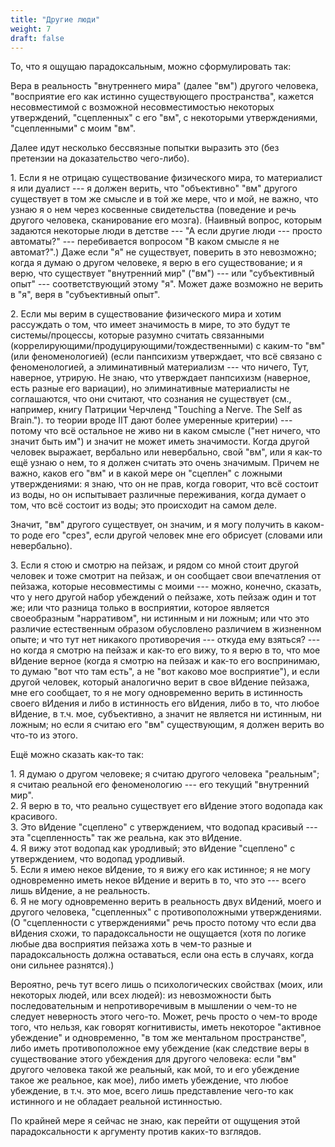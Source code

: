 ```yaml
---
title: "Другие люди"
weight: 7
draft: false
---
```


То, что я ощущаю парадоксальным, можно сформулировать так: 

Вера в реальность "внутреннего мира" (далее "вм") другого человека, "восприятие его как истинно существующего пространства", кажется несовместимой с возможной несовместимостью некоторых утверждений, "сцепленных" с его "вм", с некоторыми утверждениями, "сцепленными" с моим "вм". 

Далее идут несколько бессвязные попытки выразить это (без претензии на доказательство чего-либо). 

1\. Если я не отрицаю существование физического мира, то материалист я или дуалист --- я должен верить, что "объективно" "вм" другого существует в том же смысле и в той же мере, что и мой, не важно, что узнаю я о нем через косвенные свидетельства (поведение и речь другого человека, сканирование его мозга). (Наивный вопрос, которым задаются некоторые люди в детстве --- "А если другие люди --- просто автоматы?" --- перебивается вопросом "В каком смысле я не автомат?".) Даже если "я" не существует, поверить в это невозможно; когда я думаю о другом человеке, я верю в его существование; и я верю, что существует "внутренний мир" ("вм") --- или "субъективный опыт" --- соответствующий этому "я". Может даже возможно не верить в "я", веря в "субъективный опыт". 

2\. Если мы верим в существование физического мира и хотим рассуждать о том, что имеет значимость в мире, то это будут те системы/процессы, которые разумно считать связанными (коррелирующими/продуцирующими/тождественными) с каким-то "вм" (или феноменологией) (если панпсихизм утверждает, что всё связано с феноменологией, а элиминативный материализм --- 
<span class="tooltip">
что ничего,
<span class="tooltiptext">
    Тут, наверное, утрирую. Не знаю, что утверждает панпсихизм (наверное, есть разные его вариации), но элиминативные материалисты не соглашаются, что они считают, что сознания не существует (см., например, книгу Патриции Черчленд "Touching a Nerve. The Self as Brain."). 
  </span>
</span> то теории вроде IIT дают более умеренные критерии) --- потому что всё остальное не живо ни в каком смысле ("нет ничего, что значит быть им") и значит не может иметь значимости. Когда другой человек выражает, вербально или невербально, свой "вм", или я как-то ещё узнаю о нем, то я должен считать это очень значимым. Причем не важно, каков его "вм" и в какой мере он "сцеплен" с ложными утверждениями: я знаю, что он не прав, когда говорит, что всё состоит из воды, но он испытывает различные переживания, когда думает о том, что всё состоит из воды; это происходит на самом деле. 

Значит, "вм" другого существует, он значим, и я могу получить в каком-то роде его "срез", если другой человек мне его обрисует (словами или невербально). 

3\. Если я стою и смотрю на пейзаж, и рядом со мной стоит другой человек и тоже смотрит на пейзаж, и он сообщает свои впечатления от пейзажа, которые несовместимы с моими --- можно, конечно, сказать, что у него другой набор убеждений о пейзаже, хоть пейзаж один и тот же; или что разница только в восприятии, которое является своеобразным "нарративом", ни истинным и ни ложным; или что это различие естественным образом обусловлено различием в жизненном опыте; и что тут нет никакого противоречия --- откуда ему взяться? --- но когда я смотрю на пейзаж и как-то его вижу, то я верю в то, что мое вИдение верное (когда я смотрю на пейзаж и как-то его воспринимаю, то думаю "вот что там есть", а не "вот каково мое восприятие"), и если другой человек, который аналогично верит в свое вИдение пейзажа, мне его сообщает, то я не могу одновременно верить в истинность своего вИдения и либо в истинность его вИдения, либо в то, что любое вИдение, в т.ч. мое, субъективно, а значит не является ни истинным, ни ложным; но если я считаю его "вм" существующим, я должен верить во что-то из этого. 

Ещё можно сказать как-то так: 

1\. Я думаю о другом человеке; я считаю другого человека "реальным"; я считаю реальной его феноменологию --- его текущий "внутренний мир".
<br style="line-height:0.5em;">
2\. Я верю в то, что реально существует его вИдение этого водопада как красивого.
<br style="line-height:0.5em;">
3\. Это вИдение "сцеплено" с утверждением, что водопад красивый --- эта "сцепленность" так же реальна, как это вИдение.
<br style="line-height:0.5em;">
4\. Я вижу этот водопад как уродливый; это вИдение "сцеплено" с утверждением, что водопад уродливый.
<br style="line-height:0.5em;">
5\. Если я имею некое вИдение, то я вижу его как истинное; я не могу одновременно иметь некое вИдение и верить в то, что это --- всего лишь вИдение, а не реальность.
<br style="line-height:0.5em;">
6\. Я не могу одновременно верить в реальность двух вИдений, моего и другого человека, "сцепленных" с противоположными утверждениями. 
<br style="line-height:0.5em;">
(О "сцепленности с утверждениями" речь просто потому что если два вИдения схожи, то парадоксальности не ощущается (хотя по логике любые два восприятия пейзажа хоть в чем-то разные и парадоксальность должна оставаться, если она есть в случаях, когда они сильнее разнятся).)

Вероятно, речь тут всего лишь о психологических свойствах (моих, или некоторых людей, или всех людей): из невозможности быть последовательным и непротиворечивым в мышлении о чем-то не следует неверность этого чего-то. Может, речь просто о чем-то вроде того, что нельзя, как говорят когнитивисты, иметь некоторое "активное убеждение" и одновременно, "в том же ментальном пространстве", либо иметь противоположное ему убеждение (как следствие веры в существование этого убеждения для другого человека: если "вм" другого человека такой же реальный, как мой, то и его убеждение такое же реальное, как мое), либо иметь убеждение, что любое убеждение, в т.ч. это мое, всего лишь представление чего-то как истинного и не обладает реальной истинностью. 

По крайней мере я сейчас не знаю, как перейти от ощущения этой парадоксальности к аргументу против каких-то взглядов. 

